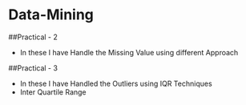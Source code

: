 # Data-Mining

##Practical - 2
- In these I have Handle the Missing Value using different Approach

##Practical - 3 
- In these I have Handled the Outliers using IQR Techniques
- Inter Quartile Range

